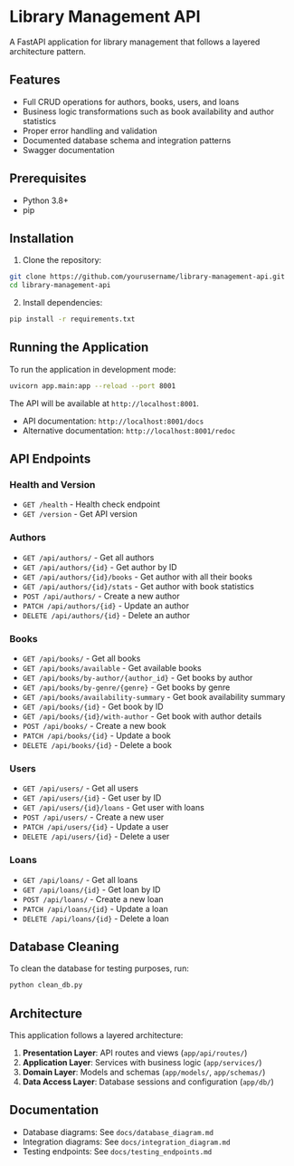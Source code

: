 # Library Management API

A FastAPI application for library management that follows a layered architecture pattern.

## Features

- Full CRUD operations for authors, books, users, and loans
- Business logic transformations such as book availability and author statistics
- Proper error handling and validation
- Documented database schema and integration patterns
- Swagger documentation

## Prerequisites

- Python 3.8+
- pip

## Installation

1. Clone the repository:
```bash
git clone https://github.com/yourusername/library-management-api.git
cd library-management-api
```

2. Install dependencies:
```bash
pip install -r requirements.txt
```

## Running the Application

To run the application in development mode:

```bash
uvicorn app.main:app --reload --port 8001
```

The API will be available at `http://localhost:8001`.

- API documentation: `http://localhost:8001/docs`
- Alternative documentation: `http://localhost:8001/redoc`

## API Endpoints

### Health and Version
- `GET /health` - Health check endpoint
- `GET /version` - Get API version

### Authors
- `GET /api/authors/` - Get all authors
- `GET /api/authors/{id}` - Get author by ID
- `GET /api/authors/{id}/books` - Get author with all their books
- `GET /api/authors/{id}/stats` - Get author with book statistics
- `POST /api/authors/` - Create a new author
- `PATCH /api/authors/{id}` - Update an author
- `DELETE /api/authors/{id}` - Delete an author

### Books
- `GET /api/books/` - Get all books
- `GET /api/books/available` - Get available books
- `GET /api/books/by-author/{author_id}` - Get books by author
- `GET /api/books/by-genre/{genre}` - Get books by genre
- `GET /api/books/availability-summary` - Get book availability summary
- `GET /api/books/{id}` - Get book by ID
- `GET /api/books/{id}/with-author` - Get book with author details
- `POST /api/books/` - Create a new book
- `PATCH /api/books/{id}` - Update a book
- `DELETE /api/books/{id}` - Delete a book

### Users
- `GET /api/users/` - Get all users
- `GET /api/users/{id}` - Get user by ID
- `GET /api/users/{id}/loans` - Get user with loans
- `POST /api/users/` - Create a new user
- `PATCH /api/users/{id}` - Update a user
- `DELETE /api/users/{id}` - Delete a user

### Loans
- `GET /api/loans/` - Get all loans
- `GET /api/loans/{id}` - Get loan by ID
- `POST /api/loans/` - Create a new loan
- `PATCH /api/loans/{id}` - Update a loan
- `DELETE /api/loans/{id}` - Delete a loan

## Database Cleaning

To clean the database for testing purposes, run:

```bash
python clean_db.py
```

## Architecture

This application follows a layered architecture:

1. **Presentation Layer**: API routes and views (`app/api/routes/`)
2. **Application Layer**: Services with business logic (`app/services/`)
3. **Domain Layer**: Models and schemas (`app/models/`, `app/schemas/`)
4. **Data Access Layer**: Database sessions and configuration (`app/db/`)

## Documentation

- Database diagrams: See `docs/database_diagram.md`
- Integration diagrams: See `docs/integration_diagram.md`
- Testing endpoints: See `docs/testing_endpoints.md` 
